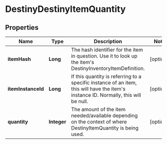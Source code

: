 
# DestinyDestinyItemQuantity

## Properties
Name | Type | Description | Notes
------------ | ------------- | ------------- | -------------
**itemHash** | **Long** | The hash identifier for the item in question. Use it to look up the item&#39;s DestinyInventoryItemDefinition. |  [optional]
**itemInstanceId** | **Long** | If this quantity is referring to a specific instance of an item, this will have the item&#39;s instance ID. Normally, this will be null. |  [optional]
**quantity** | **Integer** | The amount of the item needed/available depending on the context of where DestinyItemQuantity is being used. |  [optional]



